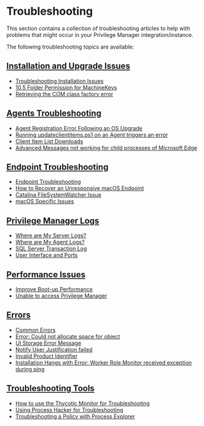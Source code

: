 [title]: # (Troubleshooting)
[tags]: # (help, overview)
[priority]: # (10000)
# Troubleshooting

This section contains a collection of troubleshooting articles to help with problems that might occur in your Privilege Manager integration/instance.

The following troubleshooting topics are available:

## [Installation and Upgrade Issues](install-upgrade/index.md)

* [Troubleshooting Installation Issues](install-upgrade/ts-install.md)
* [10.5 Folder Permission for MachineKeys](install-upgrade/10-5-machinekeys.md)
* [Retrieving the COM class factory error](install-upgrade/retrieving-the-com-class-factory-for-component-with-clsid.md)

## [Agents Troubleshooting](../agents/troubleshooting/index.md)

* [Agent Registration Error Following an OS Upgrade](../agents/troubleshooting/agent-not-registering.md)
* [Running updateclientitems.ps1 on an Agent triggers an error](../agents/troubleshooting/agent-ps1-update.md)
* [Client Item List Downloads](../agents/troubleshooting/failed-downloading-windows-group-policies-client-item-list.md)
* [Advanced Messages not working for child processes of Microsoft Edge](../agents/troubleshooting/advanced-messages-not-working-edge.md)

## [Endpoint Troubleshooting](../agents/troubleshooting/index.md)

* [Endpoint Troubleshooting](../agents/troubleshooting/endpoint-issues.md)
* [How to Recover an Unresponsive macOS Endpoint](../agents/macOS/recover-unresponsive-macOS-endpoint.md)
* [Catalina FileSystemWatcher Issue](../agents/troubleshooting/filesystemwatcher.md)
* [macOS Specific Issues](macOS/index.md)

## [Privilege Manager Logs](logs/index.md)

* [Where are My Server Logs?](logs/ts-server-logs.md)
* [Where are My Agent Logs?](logs/ts-agent-logs.md)
* [SQL Server Transaction Log](logs/sql-server-txn.md)
* [User Interface and Ports](logs/ts-ui.md)

## [Performance Issues](performance/index.md)

* [Improve Boot-up Performance](performance/boot-up.md)
* [Unable to access Privilege Manager](performance/unable-to-access-privilege-manager.md)

## [Errors](errors/index.md)

* [Common Errors](errors/ts-common.md)
* [Error: Could not allocate space for object](errors/error-allocation.md)
* [UI Storage Error Message](errors/storage-operation.md)
* [Notify User Justification failed](errors/notify-user.md)
* [Invalid Product Identifier](errors/invalid-product-identifier.md)
* [Installation Hangs with Error: Worker Role Monitor received exception during ping](errors/worker-role-monitor-received-exception-during-ping.md)

## [Troubleshooting Tools](tools/index.md)

* [How to use the Thycotic Monitor for Troubleshooting](tools/thycotic-monitor.md)
* [Using Process Hacker for Troubleshooting](tools/process-hacker.md)
* [Troubleshooting a Policy with Process Explorer](tools/process-explorer.md)
